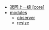 - [返回上一级 [core]](web前端/工具库/Swiper/swiper-8.4.7/swiper/core/)
- [modules](web前端/工具库/Swiper/swiper-8.4.7/swiper/core/modules/)
  - [observer](web前端/工具库/Swiper/swiper-8.4.7/swiper/core/modules/observer/)
  - [resize](web前端/工具库/Swiper/swiper-8.4.7/swiper/core/modules/resize/)
